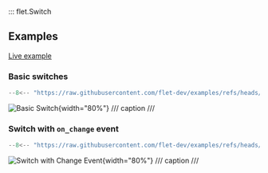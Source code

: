 ::: flet.Switch

## Examples

[Live example](https://flet-controls-gallery.fly.dev/input/switch)

### Basic switches

```python
--8<-- "https://raw.githubusercontent.com/flet-dev/examples/refs/heads/v1-docs/python/controls/switch/switch-basic.py"
```

![Basic Switch](https://github.com/flet-dev/examples/blob/v1-docs/python/controls/switch/basic-switch.gif){width="80%"}
/// caption
///

### Switch with `on_change` event

```python
--8<-- "https://raw.githubusercontent.com/flet-dev/examples/refs/heads/v1-docs/python/controls/switch/switch-with-event.py"
```

![Switch with Change Event](https://github.com/flet-dev/examples/blob/v1-docs/python/controls/switch/switch-with-change-event.gif){width="80%"}
/// caption
///
